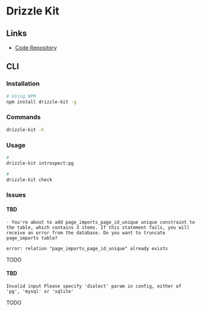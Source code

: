 # Drizzle Kit

## Links

- [Code Repository](https://github.com/drizzle-team/drizzle-kit-mirror)

## CLI

### Installation

```sh
# Using NPM
npm install drizzle-kit -g
```

### Commands

```sh
drizzle-kit -h
```

### Usage

```sh
#
drizzle-kit introspect:pg

#
drizzle-kit check
```

### Issues

#### TBD

```log
· You're about to add page_imports_page_id_unique unique constraint to the table, which contains 3 items. If this statement fails, you will receive an error from the database. Do you want to truncate page_imports table?

error: relation "page_imports_page_id_unique" already exists
```

<!--
https://www.answeroverflow.com/m/1195082897359642765
-->

TODO

#### TBD

```log
Invalid input Please specify 'dialect' param in config, either of 'pg', 'mysql' or 'sqlite'
```

<!--
https://github.com/drizzle-team/drizzle-orm/discussions/2203
https://github.com/drizzle-team/drizzle-kit-mirror/issues/392
-->

TODO

<!--
( cd ./packages/db; npx drizzle-kit generate )
( cd ./packages/db; npx drizzle-kit push )
-->
